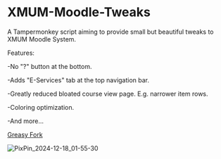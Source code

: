 # XMUM-Moodle-Tweaks
A Tampermonkey script aiming to provide small but beautiful tweaks to XMUM Moodle System.

Features:

-No "?" button at the bottom.

-Adds "E-Services" tab at the top navigation bar.

-Greatly reduced bloated course view page. E.g. narrower item rows.

-Coloring optimization.

-And more...

[Greasy Fork](https://greasyfork.org/zh-CN/scripts/521051-xmum-moodle-tweaks)

![PixPin_2024-12-18_01-55-30](https://github.com/user-attachments/assets/e4245d1c-caf4-49c8-b5a9-7322f777b858)
